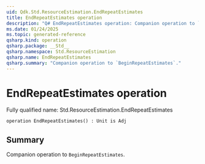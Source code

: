 ```yaml
---
uid: Qdk.Std.ResourceEstimation.EndRepeatEstimates
title: EndRepeatEstimates operation
description: "Q# EndRepeatEstimates operation: Companion operation to `BeginRepeatEstimates`."
ms.date: 01/24/2025
ms.topic: generated-reference
qsharp.kind: operation
qsharp.package: __Std__
qsharp.namespace: Std.ResourceEstimation
qsharp.name: EndRepeatEstimates
qsharp.summary: "Companion operation to `BeginRepeatEstimates`."
---
```


# EndRepeatEstimates operation

Fully qualified name: Std.ResourceEstimation.EndRepeatEstimates

```qsharp
operation EndRepeatEstimates() : Unit is Adj
```

## Summary
Companion operation to `BeginRepeatEstimates`.
